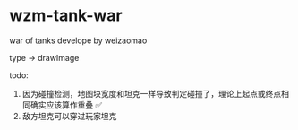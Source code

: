 # wzm-tank-war
war of tanks develope by weizaomao

type -> drawImage

todo: 

1. 因为碰撞检测，地图块宽度和坦克一样导致判定碰撞了，理论上起点或终点相同确实应该算作重叠 ✅
2. 敌方坦克可以穿过玩家坦克
